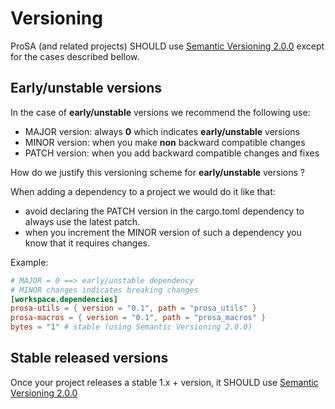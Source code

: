 # Versioning

ProSA (and related projects) SHOULD use [Semantic Versioning 2.0.0](https://semver.org/) except for the cases described bellow.

## Early/unstable versions

In the case of **early/unstable** versions we recommend the following use:

- MAJOR version: always **0** which indicates **early/unstable** versions
- MINOR version: when you make **non** backward compatible changes
- PATCH version: when you add backward compatible changes and fixes

How do we justify this versioning scheme for **early/unstable** versions ?

When adding a dependency to a project we would do it like that:

- avoid declaring the PATCH version in the cargo.toml dependency to always use the latest patch.
- when you increment the MINOR version of such a dependency you know that it requires changes.

Example:

```toml
# MAJOR = 0 ==> early/unstable dependency
# MINOR changes indicates breaking changes
[workspace.dependencies]
prosa-utils = { version = "0.1", path = "prosa_utils" }
prosa-macros = { version = "0.1", path = "prosa_macros" }
bytes = "1" # stable (using Semantic Versioning 2.0.0)
```

## Stable released versions

Once your project releases a stable 1.x + version, it SHOULD use [Semantic Versioning 2.0.0](https://semver.org/)

